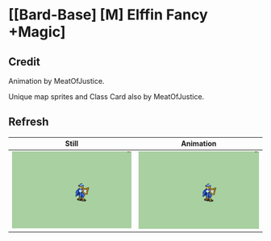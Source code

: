 # [\[Bard-Base\] \[M\] Elffin Fancy +Magic]

## Credit

Animation by MeatOfJustice.

Unique map sprites and Class Card also by MeatOfJustice.
	
## Refresh

| Still | Animation |
| :---: | :-------: |
| ![Refresh still](./Refresh_000.png) | ![Refresh animation](./Refresh.gif) |
